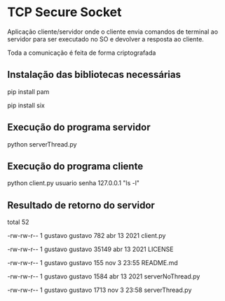 # TCP Secure Socket
Aplicação cliente/servidor onde o cliente envia comandos de terminal ao servidor para ser executado no SO e devolver a resposta ao cliente.

Toda a comunicação é feita de forma criptografada
## Instalação das bibliotecas necessárias
pip install pam

pip install six

## Execução do programa servidor
python serverThread.py

## Execução do programa cliente
python client.py usuario senha 127.0.0.1 "ls -l"

## Resultado de retorno do servidor
total 52

-rw-rw-r-- 1 gustavo gustavo   782 abr 13  2021 client.py

-rw-rw-r-- 1 gustavo gustavo 35149 abr 13  2021 LICENSE

-rw-rw-r-- 1 gustavo gustavo   155 nov  3 23:55 README.md

-rw-rw-r-- 1 gustavo gustavo  1584 abr 13  2021 serverNoThread.py

-rw-rw-r-- 1 gustavo gustavo  1713 nov  3 23:58 serverThread.py
